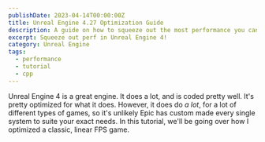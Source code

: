 ```yaml
---
publishDate: 2023-04-14T00:00:00Z
title: Unreal Engine 4.27 Optimization Guide
description: A guide on how to squeeze out the most performance you can from Unreal Engine
excerpt: Squeeze out perf in Unreal Engine 4!
category: Unreal Engine
tags:
  - performance
  - tutorial
  - cpp
---
```


Unreal Engine 4 is a great engine. It does a lot, and is coded pretty well. It's pretty optimized for what it does.
However, it does do _a lot_, for a lot of different types of games, so it's unlikely Epic has custom made every single
system to suite your exact needs. In this tutorial, we'll be going over how I optimized a classic, linear FPS game.
